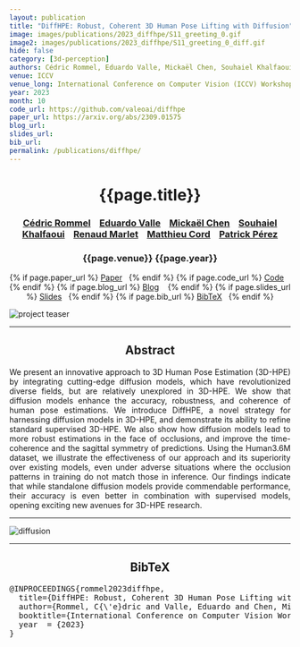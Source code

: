 ```yaml
---
layout: publication
title: "DiffHPE: Robust, Coherent 3D Human Pose Lifting with Diffusion"
image: images/publications/2023_diffhpe/S11_greeting_0.gif
image2: images/publications/2023_diffhpe/S11_greeting_0_diff.gif
hide: false
category: [3d-perception]
authors: Cédric Rommel, Eduardo Valle, Mickaël Chen, Souhaiel Khalfaoui, Renaud Marlet, Matthieu Cord, Patrick Pérez
venue: ICCV
venue_long: International Conference on Computer Vision (ICCV) Workshop
year: 2023
month: 10
code_url: https://github.com/valeoai/diffhpe
paper_url: https://arxiv.org/abs/2309.01575
blog_url:
slides_url:
bib_url:
permalink: /publications/diffhpe/
---
```


<h1 align="center"> {{page.title}} </h1>
<!-- Simple call of authors -->
<!-- <h3 align="center"> {{page.authors}} </h3> -->
<!-- Alternatively you can add links to author pages -->
<h3 align="center"> <a href="https://cedricrommel.github.io/">Cédric Rommel</a> &nbsp;&nbsp; <a href="https://eduardovalle.com/">Eduardo Valle</a> &nbsp;&nbsp; <a href="https://sites.google.com/view/mickaelchen/">Mickaël Chen</a> &nbsp;&nbsp; <a href="https://www.linkedin.com/in/souhaiel-khalfaoui-a7495710/?locale=en_US">Souhaiel Khalfaoui</a> &nbsp;&nbsp; <a href="http://imagine.enpc.fr/~marletr/">Renaud Marlet</a>  &nbsp;&nbsp; <a href="https://cord.isir.upmc.fr/">Matthieu Cord</a> &nbsp;&nbsp; <a href="https://ptrckprz.github.io/">Patrick Pérez</a></h3>


<h3 align="center"> {{page.venue}} {{page.year}} </h3>

<div align="center">
  <p>
    {% if page.paper_url %}
    <a href="{{ page.paper_url }}"><i class="far fa-file-pdf"></i> Paper</a>&nbsp;&nbsp;
    {% endif %}
    {% if page.code_url %}
    <a href="{{ page.code_url }}"><i class="fab fa-github"></i> Code</a> &nbsp;&nbsp;
    {% endif %}
    {% if page.blog_url %}
    <a href="{{ page.blog_url }}"><i class="fab fa-blogger"></i> Blog</a> &nbsp;&nbsp;
    {% endif %}
    {% if page.slides_url %}
    <a href="{{ page.slides_url }}"><i class="far fa-file-pdf"></i> Slides</a>&nbsp;&nbsp;
    {% endif %}
    {% if page.bib_url %}
    <a href="{{ page.bib_url}}"><i class="far fa-file-alt"></i> BibTeX</a>&nbsp;&nbsp;
    {% endif %}
  </p>
</div>

<div class="publication-teaser">
    <img src="../../{{ page.image }}" alt="project teaser"/>
</div>


<hr>

<h2  align="center"> Abstract</h2>

<p align="justify">
We present an innovative approach to 3D Human Pose Estimation (3D-HPE) by integrating cutting-edge diffusion models, which have revolutionized diverse fields, but are relatively unexplored in 3D-HPE. We show that diffusion models enhance the accuracy, robustness, and coherence of human pose estimations. We introduce DiffHPE, a novel strategy for harnessing diffusion models in 3D-HPE, and demonstrate its ability to refine standard supervised 3D-HPE. We also show how diffusion models lead to more robust estimations in the face of occlusions, and improve the time-coherence and the sagittal symmetry of predictions. Using the Human3.6M dataset, we illustrate the effectiveness of our approach and its superiority over existing models, even under adverse situations where the occlusion patterns in training do not match those in inference. Our findings indicate that while standalone diffusion models provide commendable performance, their accuracy is even better in combination with supervised models, opening exciting new avenues for 3D-HPE research.</p>

<hr>
<div class="publication-teaser">
    <img src="../../{{ page.image2 }}" alt="diffusion"/>
</div>

<hr>

<h2  align="center">BibTeX</h2>
<left>
  <pre class="bibtex-box">
@INPROCEEDINGS{rommel2023diffhpe,
  title={DiffHPE: Robust, Coherent 3D Human Pose Lifting with Diffusion},
  author={Rommel, C{\'e}dric and Valle, Eduardo and Chen, Micka{\"e}l and Khalfaoui, Souhaiel and Marlet, Renaud and Cord, Matthieu and P{\'e}rez, Patrick},
  booktitle={International Conference on Computer Vision Workshops (ICCVW)},
  year  = {2023}
}
</pre>
</left>

<br>
